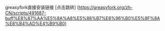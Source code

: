 greasyfork直接安装链接  [点击跳转] (https://greasyfork.org/zh-CN/scripts/491687-buff%E8%87%AA%E5%8A%A8%E5%88%B7%E6%96%B0%E5%8F%8A%E8%B4%AD%E4%B9%B0)
